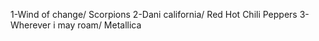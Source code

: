 1-Wind of change/ Scorpions
2-Dani california/ Red Hot Chili Peppers
3-Wherever i may roam/ Metallica
